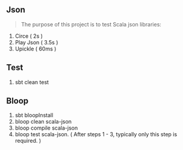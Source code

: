 Json
----
>The purpose of this project is to test Scala json libraries:

1. Circe ( 2s )
2. Play Json ( 3.5s )
3. Upickle ( 60ms )

Test
----
1. sbt clean test

Bloop
-----
1. sbt bloopInstall
2. bloop clean scala-json
3. bloop compile scala-json
4. bloop test scala-json. ( After steps 1 - 3, typically only this step is required. )